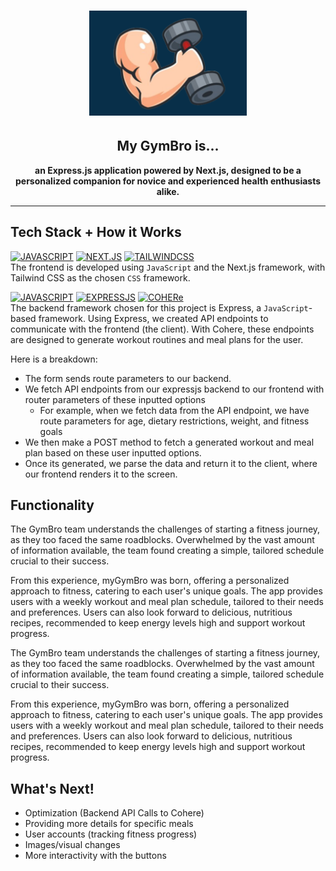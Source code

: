 <h1 align="center">
  <img src="frontend/public/assets/readme_logo.png" alt="logo" width="50%" height="50%">
</h1>

<h2 align="center">My GymBro is...</h2>
<p align="center"><strong>an Express.js application powered by Next.js, designed to be a personalized companion for novice and experienced health enthusiasts alike.</strong></h4>

<hr>

## Tech Stack + How it Works

[![JAVASCRIPT](https://img.shields.io/badge/javascript-101010?style=for-the-badge&logo=javascript&logoColor=ffdd54)](https://developer.mozilla.org/en-US/docs/Web/JavaScript)
[![NEXT.JS](https://img.shields.io/badge/NEXT-0769AD?style=for-the-badge&logo=next.js&logoColor=white)](https://nextjs.org/)
[![TAILWINDCSS](https://img.shields.io/badge/Tailwind_CSS-38B2AC?style=for-the-badge&logo=tailwind-css&logoColor=white)](https://tailwindcss.com/) \
The frontend is developed using `JavaScript` and the Next.js framework, with Tailwind CSS as the chosen `CSS` framework.

[![JAVASCRIPT](https://img.shields.io/badge/javascript-101010?style=for-the-badge&logo=javascript&logoColor=ffdd54)](https://developer.mozilla.org/en-US/docs/Web/JavaScript)
[![EXPRESSJS](https://img.shields.io/badge/EXPRESS-gray?style=for-the-badge&logo=express&logoColor=white)](https://flask.palletsprojects.com/en/3.0.x/) 
[![COHERe](https://img.shields.io/badge/COHERE-white?style=for-the-badge&logo=cohere-ai&logoColor=white
)](https://pypi.org/project/beautifulsoup4/) \
The backend framework chosen for this project is Express, a `JavaScript`-based framework. Using Express, we created API endpoints to communicate with the frontend (the client).
With Cohere, these endpoints are designed to generate workout routines and meal plans for the user.

Here is a breakdown:
- The form sends route parameters to our backend.
- We fetch API endpoints from our expressjs backend to our frontend with router parameters of these inputted options
    - For example, when we fetch data from the API endpoint, we have route parameters for age, dietary restrictions, weight, and fitness goals 
- We then make a POST method to fetch a generated workout and meal plan based on these user inputted options.
- Once its generated, we parse the data and return it to the client, where our frontend renders it to the screen.

## Functionality

The GymBro team understands the challenges of starting a fitness journey, as they too faced the same roadblocks. Overwhelmed by the vast amount of information available, the team found creating a simple, tailored schedule crucial to their success.

From this experience, myGymBro was born, offering a personalized approach to fitness, catering to each user's unique goals. The app provides users with a weekly workout and meal plan schedule, tailored to their needs and preferences. Users can also look forward to delicious, nutritious recipes, recommended to keep energy levels high and support workout progress.

The GymBro team understands the challenges of starting a fitness journey, as they too faced the same roadblocks. Overwhelmed by the vast amount of information available, the team found creating a simple, tailored schedule crucial to their success.

From this experience, myGymBro was born, offering a personalized approach to fitness, catering to each user's unique goals. The app provides users with a weekly workout and meal plan schedule, tailored to their needs and preferences. Users can also look forward to delicious, nutritious recipes, recommended to keep energy levels high and support workout progress.

## What's Next!
- Optimization (Backend API Calls to Cohere)
- Providing more details for specific meals
- User accounts (tracking fitness progress)
- Images/visual changes
- More interactivity with the buttons

